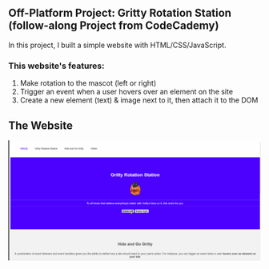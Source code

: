 ## Off-Platform Project: Gritty Rotation Station (follow-along Project from CodeCademy)

In this project, I built a simple website with HTML/CSS/JavaScript.

### This website's features:

1. Make rotation to the mascot (left or right)
2. Trigger an event when a user hovers over an element on the site
3. Create a new element (text) & image next to it, then attach it to the DOM

## The Website
<p align="center"><img src="https://github.com/nekoemperor/rotation-station-frontend/blob/master/assets/RotationStation.gif" width="768"  />




